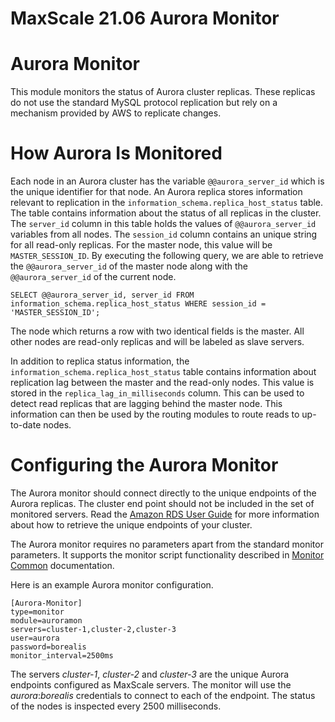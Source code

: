
# MaxScale 21.06 Aurora Monitor

# Aurora Monitor


This module monitors the status of Aurora cluster replicas. These replicas do
not use the standard MySQL protocol replication but rely on a mechanism provided
by AWS to replicate changes.


# How Aurora Is Monitored


Each node in an Aurora cluster has the variable `@@aurora_server_id` which is
the unique identifier for that node. An Aurora replica stores information
relevant to replication in the `information_schema.replica_host_status`
table. The table contains information about the status of all replicas in the
cluster. The `server_id` column in this table holds the values of
`@@aurora_server_id` variables from all nodes. The `session_id` column contains
an unique string for all read-only replicas. For the master node, this value
will be `MASTER_SESSION_ID`. By executing the following query, we are able to
retrieve the `@@aurora_server_id` of the master node along with the
`@@aurora_server_id` of the current node.



```
SELECT @@aurora_server_id, server_id FROM information_schema.replica_host_status WHERE session_id = 'MASTER_SESSION_ID';
```



The node which returns a row with two identical fields is the master. All other
nodes are read-only replicas and will be labeled as slave servers.


In addition to replica status information, the
`information_schema.replica_host_status` table contains information about
replication lag between the master and the read-only nodes. This value is stored
in the `replica_lag_in_milliseconds` column. This can be used to detect read
replicas that are lagging behind the master node. This information can then be
used by the routing modules to route reads to up-to-date nodes.


# Configuring the Aurora Monitor


The Aurora monitor should connect directly to the unique endpoints of the Aurora
replicas. The cluster end point should not be included in the set of monitored
servers. Read the [Amazon RDS User Guide](https://docs.aws.amazon.com/AmazonRDS/latest/UserGuide/CHAP_Aurora.html#Aurora.Overview.Endpoints)
for more information about how to retrieve the unique endpoints of your cluster.


The Aurora monitor requires no parameters apart from the standard monitor
parameters. It supports the monitor script functionality described in
[Monitor Common](mariadb-maxscale-2106-maxscale-2106-common-monitor-parameters.md) documentation.


Here is an example Aurora monitor configuration.



```
[Aurora-Monitor]
type=monitor
module=auroramon
servers=cluster-1,cluster-2,cluster-3
user=aurora
password=borealis
monitor_interval=2500ms
```



The servers *cluster-1*, *cluster-2* and *cluster-3* are the unique Aurora
endpoints configured as MaxScale servers. The monitor will use the
*aurora*:*borealis* credentials to connect to each of the endpoint. The status
of the nodes is inspected every 2500 milliseconds.
